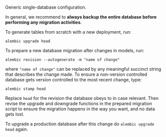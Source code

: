 Generic single-database configuration.

In general, we recommend to **always backup the entire database before performing any migration activities**.

To generate tables from scratch with a new deployment, run:
```
alembic upgrade head
```

To prepare a new database migration after changes in models, run:
```
alembic revision --autogenerate -m "name of change"
```
where `"name of change"` can be replaced by any meaningful succinct string that describes the change made. 
To ensure a non-version controlled database gets version controlled to the most recent change, type:
```
alembic stamp head
```
Replace `head` for the revision the database obeys to in case relevant.
Then revise the upgrade and downgrade functions in the prepared migration script to ensure the migration happens in
the way you want, and no data gets lost.

To upgrade a production database after this change do `alembic upgrade head` again.

